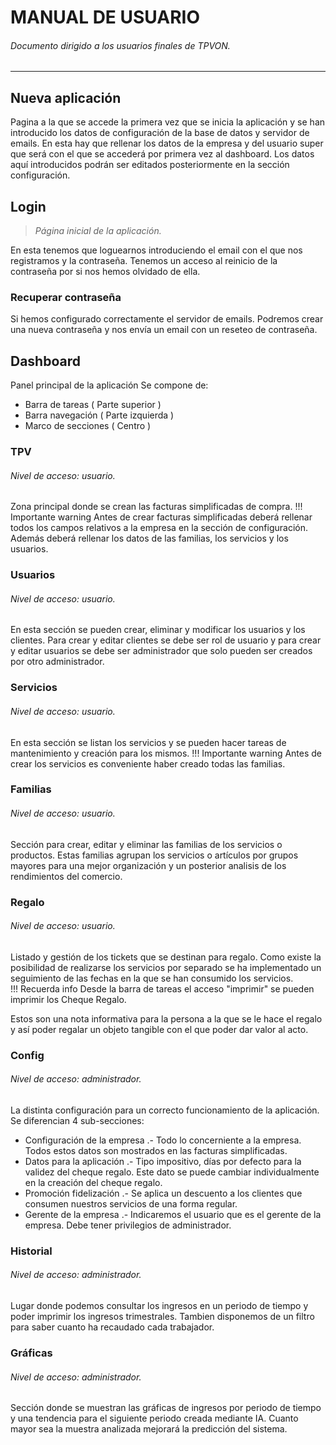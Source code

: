 # MANUAL DE USUARIO
###### _Documento dirigido a los usuarios finales de TPVON._
___

## Nueva aplicación
Pagina a la que se accede la primera vez que se inicia la aplicación y se han introducido los datos de configuración de la base de datos y servidor de emails. 
En esta hay que rellenar los datos de la empresa y del usuario super que será con el que se accederá por primera vez al dashboard. 
Los datos aquí introducidos podrán ser editados posteriormente en la sección configuración. 

## Login 
> _Página inicial de la aplicación._

En esta tenemos que loguearnos introduciendo el email con el que nos registramos y la contraseña. 
Tenemos un acceso al reinicio de la contraseña por si nos hemos olvidado de ella. 

### Recuperar contraseña 
Si hemos configurado correctamente el servidor de emails. Podremos crear una  nueva contraseña y nos envía un email con un reseteo de contraseña. 

## Dashboard
Panel principal de la aplicación
Se compone de: 

* Barra de tareas ( Parte superior )
* Barra navegación ( Parte izquierda )
* Marco de secciones ( Centro )

### TPV
###### Nivel de acceso: usuario.

Zona principal donde se crean las facturas simplificadas de compra. 
!!! Importante warning
    Antes de crear facturas simplificadas deberá rellenar todos los campos relativos a la empresa en la sección de configuración. Además deberá rellenar los datos de las familias, los servicios y los usuarios.

### Usuarios
###### Nivel de acceso: usuario.

En esta sección se pueden crear, eliminar y modificar los usuarios y los clientes. 
Para crear y editar clientes se debe ser rol de usuario y para crear y editar usuarios se debe ser administrador que solo pueden ser creados por otro administrador.

### Servicios
###### Nivel de acceso: usuario.

En esta sección se listan los servicios y se pueden hacer tareas de mantenimiento y creación para los mismos. 
!!! Importante warning 
    Antes de crear los servicios es conveniente haber creado todas las familias.


### Familias
###### Nivel de acceso: usuario.

Sección para crear, editar y eliminar las familias de los servicios o productos. 
Estas familias agrupan los servicios o artículos por grupos mayores para una mejor organización y un posterior analisis de los rendimientos del comercio. 

### Regalo
###### Nivel de acceso: usuario.

Listado y gestión de los tickets que se destinan para regalo. Como existe la posibilidad de realizarse los servicios por separado se ha implementado un seguimiento de las fechas en la que se han consumido los servicios.  
!!! Recuerda info
    Desde la barra de tareas el acceso "imprimir" se pueden imprimir los Cheque Regalo. 

Estos son una nota informativa para la persona a la que se le hace el regalo y así poder regalar un objeto tangible con el que poder dar valor al acto. 

### Config
###### Nivel de acceso: administrador. 

La distinta configuración para un correcto funcionamiento de  la aplicación. 
Se diferencian 4 sub-secciones: 

* Configuración de la empresa .- Todo lo concerniente a la empresa. Todos estos datos son mostrados en las facturas simplificadas. 
* Datos para la aplicación .- Tipo impositivo, días por defecto para la validez del cheque regalo. Este dato se puede cambiar individualmente en la creación del cheque regalo.
* Promoción fidelización .- Se aplica un descuento a los clientes que consumen nuestros servicios de una forma regular.  
* Gerente de la empresa .- Indicaremos el usuario que es el gerente de la empresa. Debe tener privilegios de administrador.

### Historial
###### Nivel de acceso: administrador.

Lugar donde podemos consultar los ingresos en un periodo de tiempo y poder imprimir los ingresos trimestrales. 
Tambien disponemos de un filtro para saber cuanto ha recaudado cada trabajador. 

### Gráficas
###### Nivel de acceso: administrador.
Sección donde se muestran las gráficas de ingresos por periodo de tiempo y una tendencia para el siguiente periodo creada mediante IA.
Cuanto mayor sea la muestra analizada mejorará la predicción del sistema. 